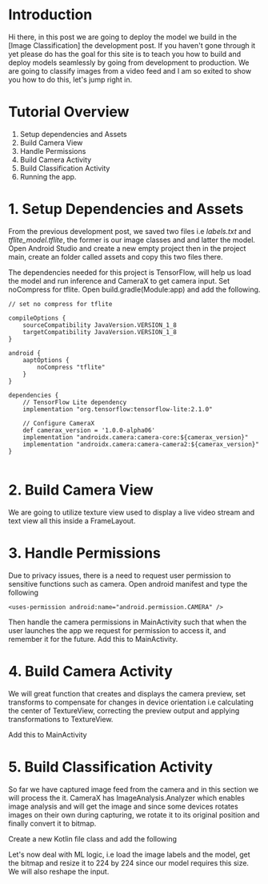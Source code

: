 
# Introduction
Hi there, in this post we are going to deploy the model we build in the [Image Classification] the development post. If you haven't gone through it yet please do has the goal for this site is to teach you how to build and deploy models seamlessly by going from development to production. We are going to classify images from a video feed and I am so exited to show you how to do this, let's jump right in.

# Tutorial Overview
1. Setup dependencies and Assets
2. Build Camera View
3. Handle Permissions
4. Build Camera Activity
5. Build Classification Activity
6. Running the app.


# 1. Setup Dependencies and Assets
From the previous development post, we saved two files i.e *labels.txt* and *tflite_model.tflite*, the former is our image classes and and latter the model. Open Android Studio and create a new empty project then in the project main, create an folder called assets and copy this two files there.

The dependencies needed for this project is TensorFlow, will help us load the model and run inference and CameraX to get camera input. Set noCompress for tflite. Open build.gradle(Module:app) and add the following.

```
// set no compress for tflite

compileOptions {
    sourceCompatibility JavaVersion.VERSION_1_8
    targetCompatibility JavaVersion.VERSION_1_8
}

android {
    aaptOptions {
        noCompress "tflite"
    }
}

dependencies {
    // TensorFlow Lite dependency
    implementation "org.tensorflow:tensorflow-lite:2.1.0"

    // Configure CameraX
    def camerax_version = '1.0.0-alpha06'
    implementation "androidx.camera:camera-core:${camerax_version}"
    implementation "androidx.camera:camera-camera2:${camerax_version}"
}


```

# 2. Build Camera View
We are going to utilize texture view used to display a live video stream and text view all this inside a FrameLayout.

# 3. Handle Permissions
Due to privacy issues, there is a need to request user permission to sensitive functions such as camera. Open android manifest and type the following

```
<uses-permission android:name="android.permission.CAMERA" />
```

Then handle the camera permissions in MainActivity such that when the user launches the app we request for permission to access it, and remember it for the future. Add this to MainActivity.

<!-- <script src="https://gist.github.com/kongkip/d12c6f00284bc86d89c5bf71d009250e.js"></script> -->


# 4. Build Camera Activity
We will great function that creates and displays the camera preview, set transforms to compensate for changes in device orientation i.e calculating the center of TextureView, correcting the preview output and applying transformations to TextureView.

Add this to MainActivity

<!-- <script src="https://gist.github.com/kongkip/9486cbe7cf8b793c85727fe8b764e398.js"></script> -->


# 5. Build Classification Activity
So far we have captured image feed from the camera and in this section we will process the it. 
CameraX has ImageAnalysis.Analyzer which enables image analysis and will get the image and since some devices rotates images on their own during capturing, we rotate it to its original position and finally convert it to bitmap.

Create a new Kotlin file class and add the following
<!-- <script src="https://gist.github.com/kongkip/695159258864df8ecb861d869bdf5077.js"></script> -->

Let's now deal with ML logic, i.e load the image labels and the model, get the bitmap and resize it to 224 by 224 since our model requires this size. We will also reshape the input.



